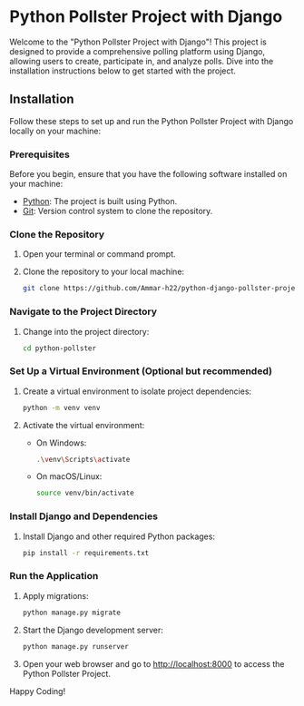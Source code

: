 # Python Pollster Project with Django

Welcome to the "Python Pollster Project with Django"! This project is designed to provide a comprehensive polling platform using Django, allowing users to create, participate in, and analyze polls. Dive into the installation instructions below to get started with the project.

## Installation

Follow these steps to set up and run the Python Pollster Project with Django locally on your machine:

### Prerequisites

Before you begin, ensure that you have the following software installed on your machine:

- [Python](https://www.python.org/downloads/): The project is built using Python.
- [Git](https://git-scm.com/): Version control system to clone the repository.

### Clone the Repository

1. Open your terminal or command prompt.

2. Clone the repository to your local machine:

    ```bash
    git clone https://github.com/Ammar-h22/python-django-pollster-project.git
    ```

### Navigate to the Project Directory

1. Change into the project directory:

    ```bash
    cd python-pollster
    ```

### Set Up a Virtual Environment (Optional but recommended)

1. Create a virtual environment to isolate project dependencies:

    ```bash
    python -m venv venv
    ```

2. Activate the virtual environment:

    - On Windows:

        ```bash
        .\venv\Scripts\activate
        ```

    - On macOS/Linux:

        ```bash
        source venv/bin/activate
        ```

### Install Django and Dependencies

1. Install Django and other required Python packages:

    ```bash
    pip install -r requirements.txt
    ```

### Run the Application

1. Apply migrations:

    ```bash
    python manage.py migrate
    ```

2. Start the Django development server:

    ```bash
    python manage.py runserver
    ```

3. Open your web browser and go to [http://localhost:8000](http://localhost:8000) to access the Python Pollster Project.

Happy Coding!
